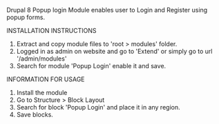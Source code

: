 
Drupal 8 Popup login Module enables user to Login and Register using popup forms.

INSTALLATION INSTRUCTIONS

1. Extract and copy module files to 'root > modules' folder.
2. Logged in as admin on website and go to 'Extend' or simply go to url '/admin/modules'
3. Search for module 'Popup Login' enable it and save.

INFORMATION FOR USAGE

1. Install the module
2. Go to Structure > Block Layout 
3. Search for block 'Popup Login' and place it in any region.
4. Save blocks.
